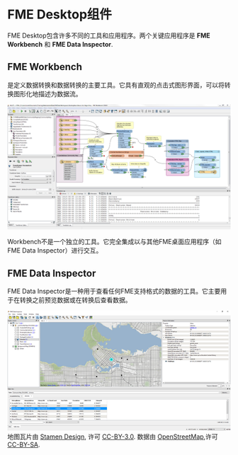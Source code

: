 # FME Desktop组件

FME Desktop包含许多不同的工具和应用程序。两个关键应用程序是 **FME Workbench** 和 **FME Data Inspector**.

## FME Workbench

是定义数据转换和数据转换的主要工具。它具有直观的点击式图形界面，可以将转换图形化地描述为数据流。

![](../.gitbook/assets/img1.003.fmeworkbench.png)

Workbench不是一个独立的工具。它完全集成以与其他FME桌面应用程序（如FME Data Inspector）进行交互。

## FME Data Inspector

FME Data Inspector是一种用于查看任何FME支持格式的数据的工具。它主要用于在转换之前预览数据或在转换后查看数据。

![](../.gitbook/assets/img1.004.fmedatainspector.png)   
地图瓦片由 [Stamen Design](http://stamen.com), 许可 [CC-BY-3.0](https://creativecommons.org/licenses/by/3.0). 数据由 [OpenStreetMap](http://openstreetmap.org),许可 [CC-BY-SA](https://creativecommons.org/licenses/by-sa/3.0).

